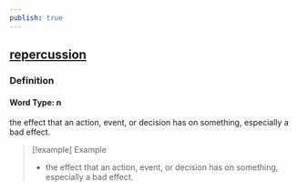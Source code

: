 ```yaml
---
publish: true
---
```


## [repercussion](https://dictionary.cambridge.org/dictionary/english/repercussion)

### Definition
#### Word Type: n
the effect that an action, event, or decision has on something, especially a bad effect.

>[!example] Example
> - the effect that an action, event, or decision has on something, especially a bad effect.
